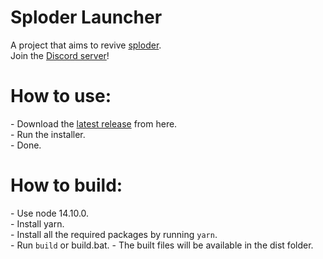 <h1>Sploder Launcher</h1>
A project that aims to revive <a href="https://sploder.net">sploder</a>.<br>
Join the <a href="https://discord.gg/cHGz362sdC">Discord server</a>!
<h1>How to use:</h1>
- Download the <a href="https://github.com/Sploder-Saptarshi/Sploder-Launcher/releases/latest](https://mega.nz/file/LBdDWK6T#M6vhXcOXaFxCIRzUXM_mGP9N-v3q7M3FE-QNVSfme4U)">latest release</a> from here.<br>
- Run the installer.<br>
- Done.<br>
<h1>How to build:</h1>
- Use node 14.10.0.<br>
- Install yarn.<br>
- Install all the required packages by running <code>yarn</code>.<br>
- Run <code>build</code> or build.bat.
- The built files will be available in the dist folder.
